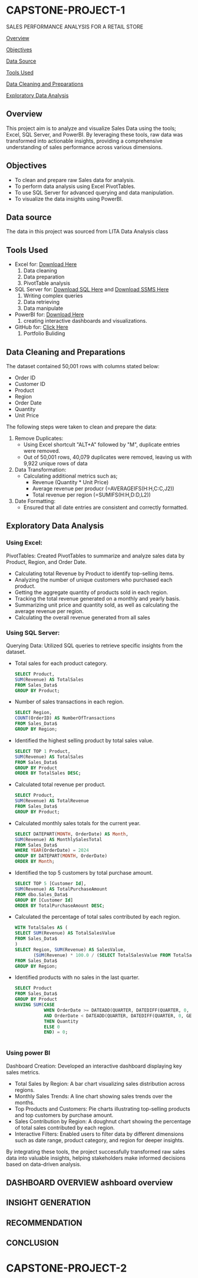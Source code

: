 # CAPSTONE-PROJECT-1
SALES PERFORMANCE ANALYSIS FOR A RETAIL STORE

[Overview](#overview)

[Objectives](#objectives)

[Data Source](#data-source)

[Tools Used](#tools-used)

[Data Cleaning and Preparations](#data-cleaning-and-preparations)

[Exploratory Data Analysis](#exploratory-data-analysis)

## Overview
This project aim is to analyze and visualize Sales Data using the tools; Excel, SQL Server, and PowerBI. By leveraging these tools, raw data was transformed into actionable insights, providing a comprehensive understanding of sales performance across various dimensions.

## Objectives
- To clean and prepare raw Sales data for analysis.
- To perform data analysis using Excel PivotTables.
- To use SQL Server for advanced querying and data manipulation.
- To visualize the data insights using PowerBI.

## Data source
  The data in this project was sourced from LITA Data Analysis class
  
## Tools Used
- Excel for: [Download Here](https://www.microsoft.com)
  1. Data cleaning
  2. Data preparation
  3. PivotTable analysis
- SQL Server for: [Download SQL Here](https://www.microsoft.com/en/sql-server/sql-server-downloads) and [Download SSMS Here](https://learn.microsoft.com/en-us/sql/ssms/download-sql-server-management-studio-ssms?view=sql-server-ver16)
  1.  Writing complex queries
  2.  Data retrieving
  3.  Data manipulate
- PowerBI for: [Download Here](https://power-bi-desktop.en.softonic.com/download)
  1. creating interactive dashboards and visualizations.
- GitHub for: [Click Here](https://github.com)
  1. Portfolio Buliding

## Data Cleaning and Preparations
The dataset contained 50,001 rows with columns stated below:
- Order ID
- Customer ID
- Product
- Region
- Order Date
- Quantity
- Unit Price
  
The following steps were taken to clean and prepare the data:
1. Remove Duplicates:
   - Using Excel shortcult "ALT+A" followed by "M", duplicate entries were removed.
   - Out of 50,001 rows, 40,079 duplicates were removed, leaving us with 9,922 unique rows of data
2. Data Transformation:
   - Calculating additional metrics such as;
     - Revenue (Quantity * Unit Price)
     - Average revenue per producr (=AVERAGEIFS(H:H,C:C,J2))
     - Total revenue per region (=SUMIFS(H:H,D:D,L2))
3. Date Formatting:
   - Ensured that all date entries are consistent and correctly formatted.

## Exploratory Data Analysis
### Using Excel:
PivotTables: Created PivotTables to summarize and analyze sales data by Product, Region, and Order Date.
- Calculating total Revenue by Product to identify top-selling items.
- Analyzing the number of unique customers who purchased each product.
- Getting the aggregate quantity of products sold in each region.
- Tracking the total revenue generated on a monthly and yearly basis.
- Summarizing unit price and quantity sold, as well as calculating the average revenue per region.
- Calculating the overall revenue generated from all sales

### Using SQL Server:
Querying Data: Utilized SQL queries to retrieve specific insights from the dataset.
- Total sales for each product category.
  ```sql
  SELECT Product,
  SUM(Revenue) AS TotalSales
  FROM Sales_Data$
  GROUP BY Product;
  
- Number of sales transactions in each region.
  ```sql
  SELECT Region,
  COUNT(OrderID) AS NumberOfTransactions
  FROM Sales_Data$
  GROUP BY Region;
  
- Identified the highest selling product by total sales value.
  ```sql
  SELECT TOP 1 Product,
  SUM(Revenue) AS TotalSales
  FROM Sales_Data$
  GROUP BY Product
  ORDER BY TotalSales DESC;
  
- Calculated total revenue per product.
  ```sql
  SELECT Product,
  SUM(Revenue) AS TotalRevenue
  FROM Sales_Data$
  GROUP BY Product;
  
- Calculated monthly sales totals for the current year.
  ```sql
  SELECT DATEPART(MONTH, OrderDate) AS Month,
  SUM(Revenue) AS MonthlySalesTotal
  FROM Sales_Data$
  WHERE YEAR(OrderDate) = 2024
  GROUP BY DATEPART(MONTH, OrderDate)
  ORDER BY Month;
  
- Identified the top 5 customers by total purchase amount.
  ```sql
  SELECT TOP 5 [Customer Id],
  SUM(Revenue) AS TotalPurchaseAmount
  FROM dbo.Sales_Data$
  GROUP BY [Customer Id]
  ORDER BY TotalPurchaseAmount DESC;

- Calculated the percentage of total sales contributed by each region.
  ```sql
  WITH TotalSales AS (
  SELECT SUM(Revenue) AS TotalSalesValue
  FROM Sales_Data$
  )
  SELECT Region, SUM(Revenue) AS SalesValue,
         (SUM(Revenue) * 100.0 / (SELECT TotalSalesValue FROM TotalSales)) AS SalesPercentage
  FROM Sales_Data$
  GROUP BY Region;

- Identified products with no sales in the last quarter.
  ```sql
  SELECT Product
  FROM Sales_Data$
  GROUP BY Product
  HAVING SUM(CASE
             WHEN OrderDate >= DATEADD(QUARTER, DATEDIFF(QUARTER, 0, GETDATE()) - 1, 0)
             AND OrderDate < DATEADD(QUARTER, DATEDIFF(QUARTER, 0, GETDATE()), 0)
             THEN Quantity
             ELSE 0
             END) = 0;
           

### Using power BI
Dashboard Creation: Developed an interactive dashboard displaying key sales metrics.
- Total Sales by Region: A bar chart visualizing sales distribution across regions.
- Monthly Sales Trends: A line chart showing sales trends over the months.
- Top Products and Customers: Pie charts illustrating top-selling products and top customers by purchase amount.
- Sales Contribution by Region: A doughnut chart showing the percentage of total sales contributed by each region.
- Interactive Filters: Enabled users to filter data by different dimensions such as date range, product category, and region for deeper insights.

By integrating these tools, the project successfully transformed raw sales data into valuable insights, helping stakeholders make informed decisions based on data-driven analysis.

## DASHBOARD OVERVIEW ashboard overview
## INSIGHT GENERATION
## RECOMMENDATION
## CONCLUSION
# CAPSTONE-PROJECT-2
